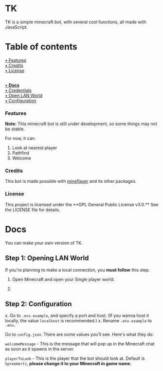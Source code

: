 # TK

TK is a simple minecraft bot, with several cool functions, all made with JavaScript.

# Table of contents

<a href="#features">• Features</a> <br>
<a href="#credits"> • Credits</a> <br>
<a href="#license"> • License</a> <br> <br>

<a href="#docs">• <b>Docs</b> </a> <br>
<a href="#credentials"> • Credentials </a> <br>
<a href="#open-lan"> • Open LAN World </a> <br>
<a href="#config"> • Configuration </a> <br>


### Features

<div id="features">

**Note:** This minecraft bot is still under development, so some things may not be stable.

For now, it can:

1. Look at nearest player 
2. Pathfind
3. Welcome
</div>

### Credits
<div id="credits">

This bot is made possible with [mineflayer](https://github.com/prismarinejs/mineflayer) and its other packages.

</div>

### License
<div id="#license">
This project is licensed under the **GPL General Public License v3.0.** See the LICENSE file for details.

</div>

# Docs
<div id="#docs">
You can make your own version of TK. 
</div>

## Step 1: Opening LAN World
<div id="#open-lan">

If you're planning to make a local connection, you **must follow** this step.

1. Open Minecraft and open your Single player world.

2. 


## Step 2: Configuration
<div id="#config">

x. Go to `.env.example`, and specify a port and host. (If you wanna host it locally, the value `localhost` is recommended.)
x. Rename `.env.example` to `.env.`

Go to `config.json`. There are some values you'll see. Here's what they do:

`welcomeMessage` - This is the message that will pop up in the Minecraft chat as soon as it spawns in the server.

`playerToLook` - This is the player that the bot should look at. Default is `SpreeHertz`, **please change it to your Minecraft in game name.**